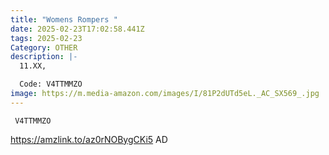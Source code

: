 ```yaml
---
title: "Womens Rompers "
date: 2025-02-23T17:02:58.441Z
tags: 2025-02-23
Category: OTHER
description: |-
  11.XX,

  Code: V4TTMMZO
image: https://m.media-amazon.com/images/I/81P2dUTd5eL._AC_SX569_.jpg
---
```

<pre class="language-javascript"><code

class="language-javascript"> V4TTMMZO</code></pre>

https://amzlink.to/az0rNOBygCKi5   AD